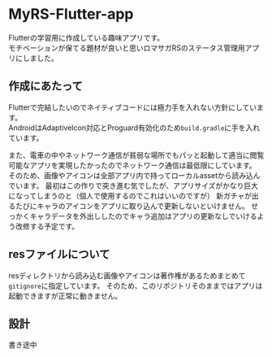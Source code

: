 # MyRS-Flutter-app
Flutterの学習用に作成している趣味アプリです。  
モチベーションが保てる題材が良いと思いロマサガRSのステータス管理用アプリにしました。

## 作成にあたって
Flutterで完結したいのでネイティブコードには極力手を入れない方針にしています。  
AndroidはAdaptiveIcon対応とProguard有効化のため`build.gradle`に手を入れています。

また、電車の中やネットワーク通信が貧弱な場所でもパッと起動して適当に閲覧可能なアプリを実現したかったのでネットワーク通信は最低限にしています。
そのため、画像やアイコンは全部アプリ内で持ってローカルassetから読み込んでいます。
最初はこの作りで突き進む気でしたが、アプリサイズがかなり巨大になってしまうのと（個人で使用するのでこれはいいのですが）
新ガチャが出るたびにキャラのアイコンをアプリに取り込んで更新しないといけません。
せっかくキャラデータを外出ししたのでキャラ追加はアプリの更新なしでいけるよう改修する予定です。

## resファイルについて
resディレクトリから読み込む画像やアイコンは著作権があるためまとめて`gitignore`に指定しています。
そのため、このリポジトリそのままではアプリは起動できますが正常に動きません。

## 設計
書き途中